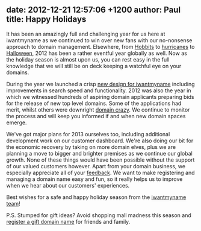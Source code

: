 date: 2012-12-21 12:57:06 +1200
author: Paul
title: Happy Holidays
----

<!-- excerpt -->

It has been an amazingly full and challenging year for us here at iwantmyname as we continued to win over new fans with our no-nonsense approach to domain management. Elsewhere, from [Hobbits](https://iwantmyname.com/blog/2012/11/in-the-domain-of-middle-earth.html) to [hurricanes](https://iwantmyname.com/blog/2012/11/why-your-domain-survived-the-sandy-storm.html) to [Halloween](https://iwantmyname.com/blog/2012/10/scared-bitless.html), 2012 has been a rather eventful year globally as well. Now as the holiday season is almost upon us, you can rest easy in the full knowledge that we will still be on deck keeping a watchful eye on your domains.

<!-- /excerpt -->

During the year we launched a crisp [new design for iwantmyname](https://iwantmyname.com/blog/2012/07/the-new-iwantmyname.html) including improvements in search speed and functionality. 2012 was also the year in which we witnessed hundreds of aspiring domain applicants preparing bids for the release of new top level domains. Some of the applications had merit, whilst others were downright [domain crazy](https://iwantmyname.com/blog/2012/06/more-new-domains-wtf.html). We continue to monitor the process and will keep you informed if and when new domain spaces emerge.

We've got major plans for 2013 ourselves too, including additional development work on our customer dashboard. We're also doing our bit for the economic recovery by taking on more domain elves, plus we are planning a move to bigger and brighter premises as we continue our global growth. None of these things would have been possible without the support of our valued customers however. Apart from your domain business, we especially appreciate all of your [feedback](http://feedback.iwantmyname.com/forums/8008-general). We want to make registering and managing a domain name easy and fun, so it really helps us to improve when we hear about our customers' experiences.

Best wishes for a safe and happy holiday season from the [iwantmyname team](https://iwantmyname.com/about)!

P.S. Stumped for gift ideas? Avoid shopping mall madness this season and [register a gift domain name](https://iwantmyname.com/personal-domain-gift) for friends and family.
